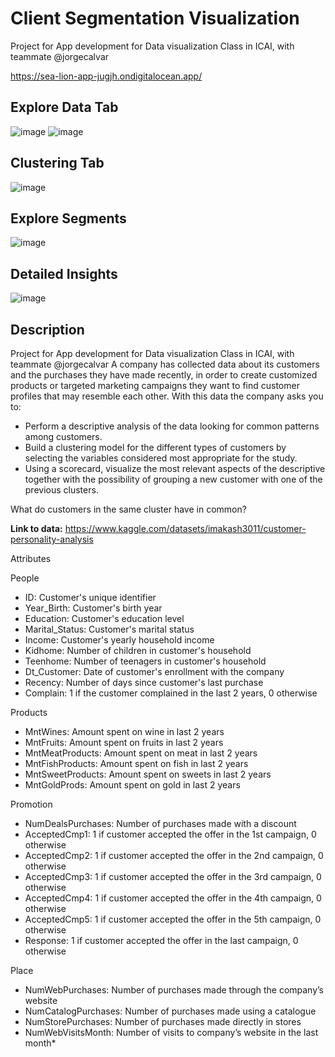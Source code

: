 # Client Segmentation Visualization
Project for App development for Data visualization Class in ICAI, with teammate @jorgecalvar

https://sea-lion-app-jugjh.ondigitalocean.app/

## Explore Data Tab
![image](https://user-images.githubusercontent.com/59957385/206689841-b342945f-9401-4c11-bf17-25f9234b767a.png)
![image](https://user-images.githubusercontent.com/59957385/206689995-b78b3093-3f5f-49bb-a9d8-0d40663a765b.png)
## Clustering Tab
![image](https://user-images.githubusercontent.com/59957385/206690064-33f45ede-13bb-4670-ae8b-730bb754d826.png)
## Explore Segments
![image](https://user-images.githubusercontent.com/59957385/206690194-483b3c03-e4a0-44f7-979f-ae5a9c96f185.png)
## Detailed Insights
![image](https://user-images.githubusercontent.com/59957385/206690357-c0e655b7-5667-4a20-b712-9f6d583e79fc.png)

## Description
Project for App development for Data visualization Class in ICAI, with teammate @jorgecalvar
A company has collected data about its customers and the purchases they have made recently, in order to create customized products or targeted marketing campaigns they want to find customer profiles that may resemble each other. With this data the company asks you to:

* Perform a descriptive analysis of the data looking for common patterns among customers.
* Build a clustering model for the different types of customers by selecting the variables considered most appropriate for the study.
* Using a scorecard, visualize the most relevant aspects of the descriptive together with the possibility of grouping a new customer with one of the previous clusters.

What do customers in the same cluster have in common? 

**Link to data:** https://www.kaggle.com/datasets/imakash3011/customer-personality-analysis

Attributes

People

* ID: Customer's unique identifier
* Year_Birth: Customer's birth year
* Education: Customer's education level
* Marital_Status: Customer's marital status
* Income: Customer's yearly household income
* Kidhome: Number of children in customer's household
* Teenhome: Number of teenagers in customer's household
* Dt_Customer: Date of customer's enrollment with the company
* Recency: Number of days since customer's last purchase
* Complain: 1 if the customer complained in the last 2 years, 0 otherwise

Products

* MntWines: Amount spent on wine in last 2 years
* MntFruits: Amount spent on fruits in last 2 years
* MntMeatProducts: Amount spent on meat in last 2 years
* MntFishProducts: Amount spent on fish in last 2 years
* MntSweetProducts: Amount spent on sweets in last 2 years
* MntGoldProds: Amount spent on gold in last 2 years

Promotion

* NumDealsPurchases: Number of purchases made with a discount
* AcceptedCmp1: 1 if customer accepted the offer in the 1st campaign, 0 otherwise
* AcceptedCmp2: 1 if customer accepted the offer in the 2nd campaign, 0 otherwise
* AcceptedCmp3: 1 if customer accepted the offer in the 3rd campaign, 0 otherwise
* AcceptedCmp4: 1 if customer accepted the offer in the 4th campaign, 0 otherwise
* AcceptedCmp5: 1 if customer accepted the offer in the 5th campaign, 0 otherwise
* Response: 1 if customer accepted the offer in the last campaign, 0 otherwise

Place

* NumWebPurchases: Number of purchases made through the company’s website
* NumCatalogPurchases: Number of purchases made using a catalogue
* NumStorePurchases: Number of purchases made directly in stores
* NumWebVisitsMonth: Number of visits to company’s website in the last month*
